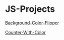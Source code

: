 # JS-Projects


[Background-Color-Flipper](https://background-color-flipper.netlify.app/)

[Counter-With-Color](https://counter-with-colors.netlify.app/)
